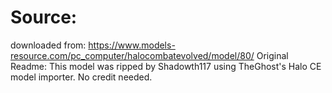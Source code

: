# Source:
downloaded from: https://www.models-resource.com/pc_computer/halocombatevolved/model/80/
Original Readme:
This model was ripped by Shadowth117 using TheGhost's Halo CE model importer. No credit needed.
